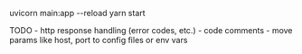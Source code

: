 uvicorn main:app --reload
yarn start

TODO
    - http response handling (error codes, etc.)
    - code comments 
    - move params like host, port to config files or env vars